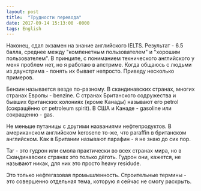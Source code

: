 ```yaml
---
layout: post
title:  "Трудности перевода"
date: 2017-09-14 15:13:00 -0000
tags: English
---
```


Наконец, сдал экзамен на знание английского IELTS. Результат - 6.5 балла, среднее между "компенетным пользователем" и "хорошим пользователем". В принципе, с пониманием технического английского у меня проблем нет, но я работаю в апстриме. Когда общаюсь с людьми из даунстрима - понять их бывает непросто. Приведу несколько примеров.

Бензин называется везде по-разному. В скандинавских странах, многих странах Европы - benzine. С странах Британского содружества и бывших британских колониях (кроме Канады) называют его petrol (сокращённо от petroleum spirit). В США и Канаде - gasoline или сокращенно - gas.

Не меньше путаницы с другими названиями нефтепродуктов. В американском английском kerosene то-же, что paraffin в британском английском. Как в Британии называют парафин - я не знаю до сих пор.

Tar - это гудрон или смола практически во всех странах мира, но в Скандинавских странах это только дёготь. Гудрон они, кажется, не называют никак, для них это просто heavy residude.

Это только нефтегазовая промышленность. Строительные термины - это совершенно отдельная тема, которую я сейчас не смогу раскрыть.